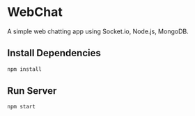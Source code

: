 # WebChat

A simple web chatting app using Socket.io, Node.js, MongoDB.

## Install Dependencies
```bash
npm install 
```

## Run Server
```bash
npm start
```
